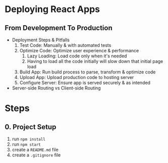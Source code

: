 # Deploying React Apps

## From Development To Production

- Deployment Steps & Pitfalls
  1. Test Code: Manually & with automated tests
  2. Optimize Code: Optimize user experience & performance
     1. Lazy Loading: Load code only when it's needed
     2. Having to load all the code initially will slow down that initial page load
  3. Build App: Run build process to parse, transform & optimize code
  4. Upload App: Upload production code to hosting server
  5. Configure Server: Ensure app is served securely & as intended
- Server-side Routing vs Client-side Routing

# Steps

## 0. Project Setup

1. run `npm install`
2. run `npm start`
3. create a `README.md` file
4. create a `.gitignore` file
